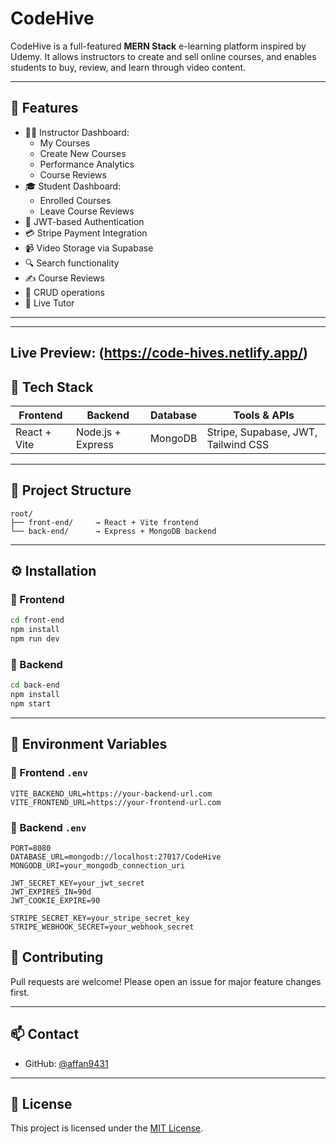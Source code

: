 # CodeHive

CodeHive is a full-featured **MERN Stack** e-learning platform inspired by Udemy. It allows instructors to create and sell online courses, and enables students to buy, review, and learn through video content.

---

## 🚀 Features

- 🧑‍🏫 Instructor Dashboard:
  - My Courses
  - Create New Courses
  - Performance Analytics
  - Course Reviews
- 🎓 Student Dashboard:
  - Enrolled Courses
  - Leave Course Reviews
- 🔐 JWT-based Authentication
- 💳 Stripe Payment Integration
- 📹 Video Storage via Supabase
- 🔍 Search functionality
- ✍️ Course Reviews
- 🔄 CRUD operations
- 📡 Live Tutor

---

---
Live Preview: (https://code-hives.netlify.app/)
---

## 🧱 Tech Stack

| Frontend      | Backend         | Database | Tools & APIs                   |
|---------------|------------------|----------|--------------------------------|
| React + Vite  | Node.js + Express | MongoDB | Stripe, Supabase, JWT, Tailwind CSS |

---

## 📁 Project Structure

```
root/
├── front-end/     → React + Vite frontend
└── back-end/      → Express + MongoDB backend
```

---

## ⚙️ Installation

### 🔹 Frontend

```bash
cd front-end
npm install
npm run dev
```

### 🔹 Backend

```bash
cd back-end
npm install
npm start
```

---

## 🔐 Environment Variables

### 🔸 Frontend `.env`

```env
VITE_BACKEND_URL=https://your-backend-url.com
VITE_FRONTEND_URL=https://your-frontend-url.com
```

### 🔸 Backend `.env`

```env
PORT=8080
DATABASE_URL=mongodb://localhost:27017/CodeHive
MONGODB_URI=your_mongodb_connection_uri

JWT_SECRET_KEY=your_jwt_secret
JWT_EXPIRES_IN=90d
JWT_COOKIE_EXPIRE=90

STRIPE_SECRET_KEY=your_stripe_secret_key
STRIPE_WEBHOOK_SECRET=your_webhook_secret
```


## 🤝 Contributing

Pull requests are welcome! Please open an issue for major feature changes first.

---

## 📫 Contact

- GitHub: [@affan9431](https://github.com/affan9431)

---

## 📜 License

This project is licensed under the [MIT License](LICENSE).
